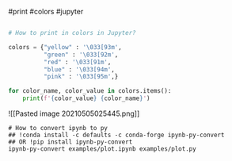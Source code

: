 #print #colors #jupyter
```python

# How to print in colors in Jupyter?

colors = {"yellow" : '\033[93m',
          "green" : '\033[92m',
          "red" : '\033[91m',
          "blue" : '\033[94m',
          "pink" : '\033[95m',}       

for color_name, color_value in colors.items():
    print(f'{color_value} {color_name}')

```

![[Pasted image 20210505025445.png]] 

```shell
# How to convert ipynb to py
## !conda install -c defaults -c conda-forge ipynb-py-convert
## OR !pip install ipynb-py-convert
ipynb-py-convert examples/plot.ipynb examples/plot.py
```
